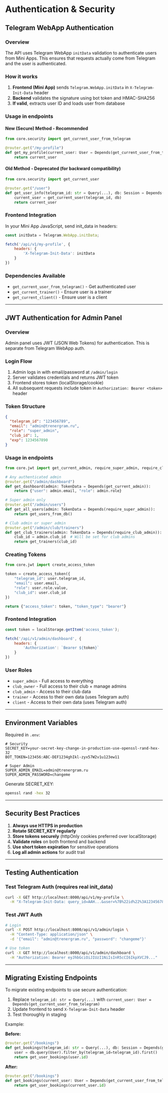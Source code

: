# Authentication & Security

## Telegram WebApp Authentication

### Overview
The API uses Telegram WebApp `initData` validation to authenticate users from Mini Apps. This ensures that requests actually come from Telegram and the user is authenticated.

### How it works

1. **Frontend (Mini App)** sends `Telegram.WebApp.initData` in `X-Telegram-Init-Data` header
2. **Backend** validates the signature using bot token and HMAC-SHA256
3. **If valid**, extracts user ID and loads user from database

### Usage in endpoints

#### New (Secure) Method - Recommended
```python
from core.security import get_current_user_from_telegram

@router.get("/my-profile")
def get_my_profile(current_user: User = Depends(get_current_user_from_telegram)):
    return current_user
```

#### Old Method - Deprecated (for backward compatibility)
```python
from core.security import get_current_user

@router.get("/user")
def get_user_info(telegram_id: str = Query(...), db: Session = Depends(get_db)):
    current_user = get_current_user(telegram_id, db)
    return current_user
```

### Frontend Integration

In your Mini App JavaScript, send init_data in headers:

```javascript
const initData = Telegram.WebApp.initData;

fetch('/api/v1/my-profile', {
    headers: {
        'X-Telegram-Init-Data': initData
    }
})
```

### Dependencies Available

- `get_current_user_from_telegram()` - Get authenticated user
- `get_current_trainer()` - Ensure user is a trainer
- `get_current_client()` - Ensure user is a client

---

## JWT Authentication for Admin Panel

### Overview
Admin panel uses JWT (JSON Web Tokens) for authentication. This is separate from Telegram WebApp auth.

### Login Flow

1. Admin logs in with email/password at `/admin/login`
2. Server validates credentials and returns JWT token
3. Frontend stores token (localStorage/cookie)
4. All subsequent requests include token in `Authorization: Bearer <token>` header

### Token Structure

```json
{
  "telegram_id": "123456789",
  "email": "admin@trenergram.ru",
  "role": "super_admin",
  "club_id": 1,
  "exp": 1234567890
}
```

### Usage in endpoints

```python
from core.jwt import get_current_admin, require_super_admin, require_club_admin

# Any authenticated admin
@router.get("/admin/dashboard")
def get_dashboard(admin: TokenData = Depends(get_current_admin)):
    return {"user": admin.email, "role": admin.role}

# Super admin only
@router.get("/admin/users")
def get_all_users(admin: TokenData = Depends(require_super_admin)):
    return get_users_from_db()

# Club admin or super admin
@router.get("/admin/club/trainers")
def get_club_trainers(admin: TokenData = Depends(require_club_admin)):
    club_id = admin.club_id  # Will be set for club admins
    return get_trainers(club_id)
```

### Creating Tokens

```python
from core.jwt import create_access_token

token = create_access_token({
    "telegram_id": user.telegram_id,
    "email": user.email,
    "role": user.role.value,
    "club_id": user.club_id
})

return {"access_token": token, "token_type": "bearer"}
```

### Frontend Integration

```javascript
const token = localStorage.getItem('access_token');

fetch('/api/v1/admin/dashboard', {
    headers: {
        'Authorization': `Bearer ${token}`
    }
})
```

### User Roles

- `super_admin` - Full access to everything
- `club_owner` - Full access to their club + manage admins
- `club_admin` - Access to their club data
- `trainer` - Access to their own data (uses Telegram auth)
- `client` - Access to their own data (uses Telegram auth)

---

## Environment Variables

Required in `.env`:

```env
# Security
SECRET_KEY=your-secret-key-change-in-production-use-openssl-rand-hex-32
BOT_TOKEN=123456:ABC-DEF1234ghIkl-zyx57W2v1u123ew11

# Super Admin
SUPER_ADMIN_EMAIL=admin@trenergram.ru
SUPER_ADMIN_PASSWORD=changeme
```

Generate SECRET_KEY:
```bash
openssl rand -hex 32
```

---

## Security Best Practices

1. **Always use HTTPS in production**
2. **Rotate SECRET_KEY regularly**
3. **Store tokens securely** (httpOnly cookies preferred over localStorage)
4. **Validate roles** on both frontend and backend
5. **Use short token expiration** for sensitive operations
6. **Log all admin actions** for audit trail

---

## Testing Authentication

### Test Telegram Auth (requires real init_data)
```bash
curl -X GET http://localhost:8000/api/v1/my-profile \
  -H "X-Telegram-Init-Data: query_id=AAH...&user=%7B%22id%22%3A123456789..."
```

### Test JWT Auth
```bash
# Login
curl -X POST http://localhost:8000/api/v1/admin/login \
  -H "Content-Type: application/json" \
  -d '{"email": "admin@trenergram.ru", "password": "changeme"}'

# Use token
curl -X GET http://localhost:8000/api/v1/admin/dashboard \
  -H "Authorization: Bearer eyJhbGciOiJIUzI1NiIsInR5cCI6IkpXVCJ9..."
```

---

## Migrating Existing Endpoints

To migrate existing endpoints to use secure authentication:

1. Replace `telegram_id: str = Query(...)` with `current_user: User = Depends(get_current_user_from_telegram)`
2. Update frontend to send `X-Telegram-Init-Data` header
3. Test thoroughly in staging

Example:

**Before:**
```python
@router.get("/bookings")
def get_bookings(telegram_id: str = Query(...), db: Session = Depends(get_db)):
    user = db.query(User).filter_by(telegram_id=telegram_id).first()
    return get_user_bookings(user.id)
```

**After:**
```python
@router.get("/bookings")
def get_bookings(current_user: User = Depends(get_current_user_from_telegram)):
    return get_user_bookings(current_user.id)
```
